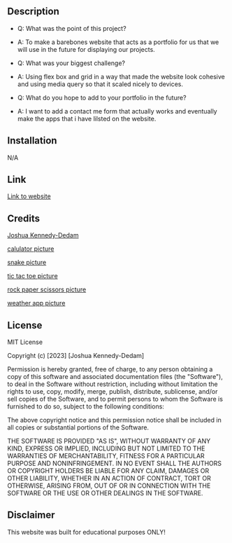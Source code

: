 ## Description
- Q: What was the point of this project?
- A: To make a barebones website that acts as a portfolio for us that we will use in the future for displaying our projects.

- Q: What was your biggest challenge?
- A: Using flex box and grid in a way that made the website look cohesive and using media query so that it scaled nicely to devices.

- Q: What do you hope to add to your portfolio in the future?
- A: I want to add a contact me form that actually works and eventually make the apps that i have lilsted on the website.

 
## Installation
N/A

## Link
 [Link to website](https://magicianjoshua.github.io/portfolio/)

 ## Credits
 [Joshua Kennedy-Dedam](https://github.com/MagicianJoshua)

 [calulator picture](https://wikipedia.com)

 [snake picture](https://coolmathgames.com)

 [tic tac toe picture](https://www.wallpaperflare.com/search?wallpaper=tic+tac+toe)

 [rock paper scissors picture](https://makecode.microbit.org/courses/csintro/conditionals/activity)

 [weather app picture](https://www.wallpaperflare.com/low-angle-clear-sky-photography-sky-blue-white-cloud-sunny-days-wallpaper-wlogq)

 ## License
 MIT License

Copyright (c) [2023] [Joshua Kennedy-Dedam]

Permission is hereby granted, free of charge, to any person obtaining a copy of this software and associated documentation files (the "Software"), to deal in the Software without restriction, including without limitation the rights to use, copy, modify, merge, publish, distribute, sublicense, and/or sell copies of the Software, and to permit persons to whom the Software is furnished to do so, subject to the following conditions:

The above copyright notice and this permission notice shall be included in all copies or substantial portions of the Software.

THE SOFTWARE IS PROVIDED "AS IS", WITHOUT WARRANTY OF ANY KIND, EXPRESS OR IMPLIED, INCLUDING BUT NOT LIMITED TO THE WARRANTIES OF MERCHANTABILITY, FITNESS FOR A PARTICULAR PURPOSE AND NONINFRINGEMENT. IN NO EVENT SHALL THE AUTHORS OR COPYRIGHT HOLDERS BE LIABLE FOR ANY CLAIM, DAMAGES OR OTHER LIABILITY, WHETHER IN AN ACTION OF CONTRACT, TORT OR OTHERWISE, ARISING FROM, OUT OF OR IN CONNECTION WITH THE SOFTWARE OR THE USE OR OTHER DEALINGS IN THE SOFTWARE.


 ## Disclaimer
 This website was built for educational purposes ONLY!